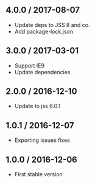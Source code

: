 ## 4.0.0 / 2017-08-07

- Update deps to JSS 8 and co.
- Add package-lock.json

## 3.0.0 / 2017-03-01

- Support IE9
- Update dependencies

## 2.0.0 / 2016-12-10

- Update to jss 6.0.1

## 1.0.1 / 2016-12-07

- Exporting issues fixes

## 1.0.0 / 2016-12-06

- First stable version
